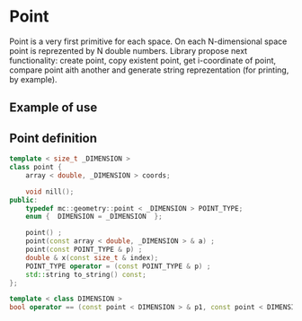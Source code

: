 # Point
Point is a very first primitive for each space. On each N-dimensional space point is reprezented by N double numbers. Library propose next functionality: create point, copy existent point, get i-coordinate of point, compare point aith another and generate string reprezentation (for printing, by example).
## Example of use

## Point definition
```C++
template < size_t _DIMENSION >
class point {
	array < double, _DIMENSION > coords;

	void nill();
public:
	typedef mc::geometry::point < _DIMENSION > POINT_TYPE;
	enum {	DIMENSION = _DIMENSION	};

	point() ;
	point(const array < double, _DIMENSION > & a) ;
	point(const POINT_TYPE & p) ;
	double & x(const size_t & index);
	POINT_TYPE operator = (const POINT_TYPE & p) ;
	std::string to_string() const;
};

template < class DIMENSION >
bool operator == (const point < DIMENSION > & p1, const point < DIMENSION > & p2) ;
```
